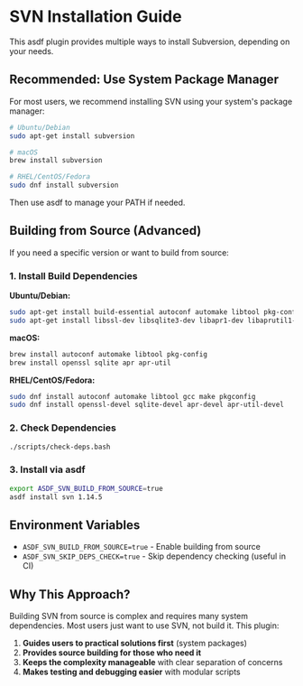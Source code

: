 # SVN Installation Guide

This asdf plugin provides multiple ways to install Subversion, depending on your needs.

## Recommended: Use System Package Manager

For most users, we recommend installing SVN using your system's package manager:

```bash
# Ubuntu/Debian
sudo apt-get install subversion

# macOS
brew install subversion

# RHEL/CentOS/Fedora
sudo dnf install subversion
```

Then use asdf to manage your PATH if needed.

## Building from Source (Advanced)

If you need a specific version or want to build from source:

### 1. Install Build Dependencies

**Ubuntu/Debian:**
```bash
sudo apt-get install build-essential autoconf automake libtool pkg-config
sudo apt-get install libssl-dev libsqlite3-dev libapr1-dev libaprutil1-dev
```

**macOS:**
```bash
brew install autoconf automake libtool pkg-config
brew install openssl sqlite apr apr-util
```

**RHEL/CentOS/Fedora:**
```bash
sudo dnf install autoconf automake libtool gcc make pkgconfig
sudo dnf install openssl-devel sqlite-devel apr-devel apr-util-devel
```

### 2. Check Dependencies

```bash
./scripts/check-deps.bash
```

### 3. Install via asdf

```bash
export ASDF_SVN_BUILD_FROM_SOURCE=true
asdf install svn 1.14.5
```

## Environment Variables

- `ASDF_SVN_BUILD_FROM_SOURCE=true` - Enable building from source
- `ASDF_SVN_SKIP_DEPS_CHECK=true` - Skip dependency checking (useful in CI)

## Why This Approach?

Building SVN from source is complex and requires many system dependencies. Most users just want to use SVN, not build it. This plugin:

1. **Guides users to practical solutions first** (system packages)
2. **Provides source building for those who need it**
3. **Keeps the complexity manageable** with clear separation of concerns
4. **Makes testing and debugging easier** with modular scripts